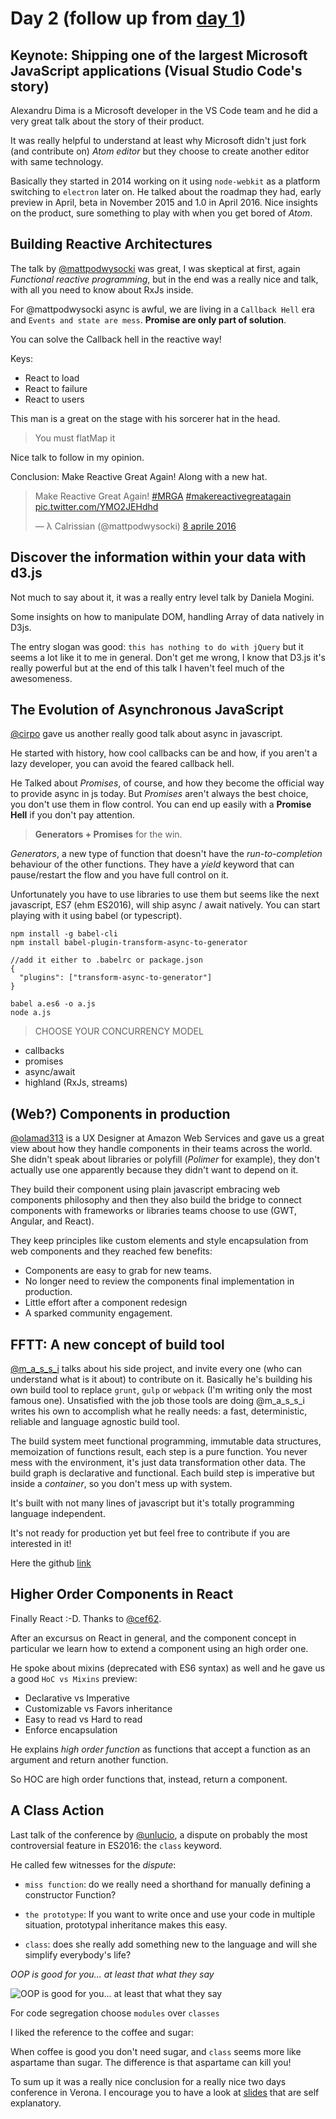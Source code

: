# Day 2 (follow up from [day 1](./day-1.md))

## Keynote: Shipping one of the largest Microsoft JavaScript applications (Visual Studio Code's story)
Alexandru Dima is a Microsoft developer in the VS Code team and he did a very great talk about the story of their product.

It was really helpful to understand at least why Microsoft didn't just fork (and contribute on) *Atom editor* but they choose to create another editor with same technology.

Basically they started in 2014 working on it using `node-webkit` as a platform switching to `electron` later on.
He talked about the roadmap they had, early preview in April, beta in November 2015 and 1.0 in April 2016.
Nice insights on the product, sure something to play with when you get bored of *Atom*.

## Building Reactive Architectures
The talk by [@mattpodwysocki](https://twitter.com/mattpodwysocki) was great, I was skeptical at first, again *Functional reactive programming*, but in the end was a really nice and talk, with all you need to know about RxJs inside.

For @mattpodwysocki async is awful, we are living in a `Callback Hell` era and `Events and state are mess`.
**Promise are only part of solution**.

You can solve the Callback hell in the reactive way!

Keys:
- React to load
- React to failure
- React to users

This man is a great on the stage with his sorcerer hat in the head.

> You must flatMap it

Nice talk to follow in my opinion.

Conclusion: Make Reactive Great Again! Along with a new hat.
<blockquote class="twitter-tweet" data-lang="it"><p lang="en" dir="ltr">Make Reactive Great Again! <a href="https://twitter.com/hashtag/MRGA?src=hash">#MRGA</a> <a href="https://twitter.com/hashtag/makereactivegreatagain?src=hash">#makereactivegreatagain</a> <a href="https://t.co/YMO2JEHdhd">pic.twitter.com/YMO2JEHdhd</a></p>&mdash; λ Calrissian (@mattpodwysocki) <a href="https://twitter.com/mattpodwysocki/status/718469012259217409">8 aprile 2016</a></blockquote>
<script async src="//platform.twitter.com/widgets.js" charset="utf-8"></script>

## Discover the information within your data with d3.js
Not much to say about it, it was a really entry level talk by Daniela Mogini.

Some insights on how to manipulate DOM, handling Array of data natively in D3js.

The entry slogan was good: `this has nothing to do with jQuery` but it seems a lot like it to me in general.
Don't get me wrong, I know that D3.js it's really powerful but at the end of this talk I haven't feel much of the awesomeness.

## The Evolution of Asynchronous JavaScript
[@cirpo](https://twitter.com/cirpo) gave us another really good talk about async in javascript.

He started with history, how cool callbacks can be and how, if you aren't a lazy developer, you can avoid the feared callback hell.

He Talked about *Promises*, of course, and how they become the official way to provide async in js today.
But *Promises* aren't always the best choice, you don't use them in flow control. You can end up easily with a **Promise Hell** if you don't pay attention.

> **Generators + Promises** for the win.

*Generators*, a new type of function that doesn't have the *run-to-completion* behaviour of the other functions.
They have a *yield* keyword that can pause/restart the flow and you have full control on it.

Unfortunately you have to use libraries to use them but seems like the next javascript, ES7 (ehm ES2016), will ship async / await natively.
You can start playing with it using babel (or typescript).
```
npm install -g babel-cli
npm install babel-plugin-transform-async-to-generator

//add it either to .babelrc or package.json
{
  "plugins": ["transform-async-to-generator"]
}

babel a.es6 -o a.js
node a.js
```

> CHOOSE YOUR CONCURRENCY MODEL
 - callbacks
 - promises
 - async/await
 - highland (RxJs, streams)

## (Web?) Components in production
[@olamad313](https://twitter.com/olamad313) is a UX Designer at Amazon Web Services and gave us a great view about how they handle components in their teams across the world. She didn't speak about libraries or polyfill (*Polimer* for example), they don't actually use one apparently because they didn't want to depend on it.

They build their component using plain javascript embracing web components philosophy and then they also build the bridge to connect components with frameworks or libraries teams choose to use (GWT, Angular, and React).

They keep principles like custom elements and style encapsulation from web components and they reached few benefits:
 - Components are easy to grab for new teams.
 - No longer need to review the components final implementation in production.
 - Little effort after a component redesign
 - A sparked community engagement.

## FFTT: A new concept of build tool
[@m_a_s_s_i](https://twitter.com/m_a_s_s_i) talks about his side project, and invite every one (who can understand what is it about) to contribute on it. Basically he's building his own build tool to replace `grunt`, `gulp` or `webpack` (I'm writing only the most famous one).
Unsatisfied with the job those tools are doing @m_a_s_s_i writes his own to accomplish what he really needs: a fast, deterministic, reliable and language agnostic build tool.

The build system meet functional programming, immutable data structures, memoization of functions result, each step is a pure function.
You never mess with the environment, it's just data transformation other data.
The build graph is declarative and functional. Each build step is imperative but inside a *container*, so you don't mess up with system.

It's built with not many lines of javascript but it's totally programming language independent.

It's not ready for production yet but feel free to contribute if you are interested in it!

Here the github [link](https://github.com/massimiliano-mantione/fftt)

## Higher Order Components in React
Finally React :-D. Thanks to [@cef62](https://twitter.com/cef62).

After an excursus on React in general, and the component concept in particular we learn how to extend a component using an high order one.

He spoke about mixins (deprecated with ES6 syntax) as well and he gave us a good `HoC vs Mixins` preview:
- Declarative vs Imperative
- Customizable vs Favors inheritance
- Easy to read vs Hard to read
- Enforce encapsulation

He explains *high order function* as functions that accept a function as an argument and return another function.

So HOC are high order functions that, instead, return a component.

## A Class Action
Last talk of the conference by [@unlucio](https://twitter.com/unlucio), a dispute on probably the most controversial feature in ES2016: the `class` keyword.

He called few witnesses for the *dispute*:
  - `miss function`: do we really need a shorthand for manually defining a constructor Function?

  - `the prototype`: If you want to write once and use your code in multiple situation, prototypal inheritance makes this easy.
  - `class`: does she really add something new to the language and will she simplify everybody's life?

*OOP is good for you... at least that what they say*

![OOP is good for you... at least that what they say](http://thinknsmile.com/wp-content/uploads/2014/05/butter_is_good_for_you.jpg)

For code segregation choose `modules` over `classes`

I liked the reference to the coffee and sugar:

When coffee is good you don't need sugar, and `class` seems more like aspartame than sugar.
The difference is that aspartame can kill you!

To sum up it was a really nice conclusion for a really nice two days conference in Verona.
I encourage you to have a look at [slides](http://www.slideshare.net/unlucio/a-class-action) that are self explanatory.
